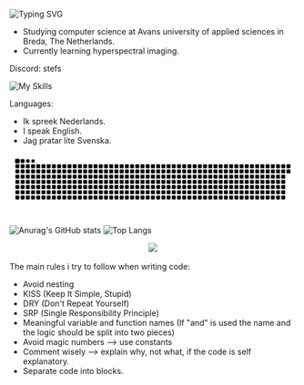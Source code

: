 <p align="left">
<img alt="Typing SVG" src="https://readme-typing-svg.herokuapp.com/?color=%2311cc0a&vCenter=true&width=500&lines=>+./welcome.sh;Hi,+i'm+happy+to+see+you+!;"/>
</p>

- Studying computer science at Avans university of applied sciences in Breda, The Netherlands.
- Currently learning hyperspectral imaging.

Discord: stefs

![My Skills](https://skillicons.dev/icons?i=arduino,py,raspberrypi,java,mysql,git,kotlin,cs,postman,c,cmake,bash,linux,cpp,opencv,tensorflow,docker,pytorch,ros,unity&theme=dark&perline=5)

Languages: 
- Ik spreek Nederlands.
- I speak English.
- Jag pratar lite Svenska.

<picture>
  <source media="(prefers-color-scheme: dark)" srcset="https://raw.githubusercontent.com/Stefsk-glitch/Stefsk-glitch/output/github-snake-dark.svg" />
  <source media="(prefers-color-scheme: light)" srcset="https://raw.githubusercontent.com/Stefsk-glitch/Stefsk-glitch/output/github-snake.svg" />
  <img alt="github-snake" src="https://raw.githubusercontent.com/Stefsk-glitch/Stefsk-glitch/output/github-snake.svg" />
</picture>

![Anurag's GitHub stats](https://github-readme-stats-sigma-five.vercel.app/api?username=stefsk-glitch&show_icons=true&theme=synthwave)
![Top Langs](https://github-readme-stats-sigma-five.vercel.app/api/top-langs/?username=stefsk-glitch&theme=synthwave)
<p align="center">
  <img src="https://streak-stats.demolab.com/?user=stefsk-glitch&theme=synthwave" />
</p>

The main rules i try to follow when writing code:
- Avoid nesting
- KISS (Keep It Simple, Stupid)
- DRY (Don't Repeat Yourself)
- SRP (Single Responsibility Principle)
- Meaningful variable and function names (If "and" is used the name and the logic should be split into two pieces)
- Avoid magic numbers --> use constants
- Comment wisely --> explain why, not what, if the code is self explanatory.
- Separate code into blocks.
